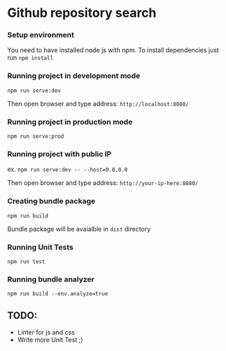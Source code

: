 # Github repository search

### Setup environment

You need to have installed node js with npm.
To install dependencies just run
`npm install`

### Running project in development mode

`npm run serve:dev`

Then open browser and type address: `http://localhost:8080/`

### Running project in production mode

`npm run serve:prod`

### Running project with public IP

ex. `npm run serve:dev -- --host=0.0.0.0`

Then open browser and type address: `http://your-ip-here:8080/`

### Creating bundle package

`npm run build`

Bundle package will be avaialble in `dist` directory

### Running Unit Tests

`npm run test`

### Running bundle analyzer

`npm run build --env.analyze=true`

## TODO:
* Linter for js and css
* Write more Unit Test ;)